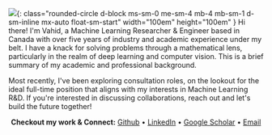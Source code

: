 ![](https://github.com/vahidzee.png){: class="rounded-circle d-block ms-sm-0 me-sm-4 mb-4 mb-sm-1 d-sm-inline mx-auto float-sm-start"  width="100em" height="100em" }
Hi there! I'm Vahid, a Machine Learning Researcher & Engineer based in Canada with over five years of industry and academic experience under my belt. I have a knack for solving problems through a mathematical lens, particularly in the realm of deep learning and computer vision. This is a brief summary of my academic and professional background. 

Most recently, I've been exploring consultation roles, on the lookout for the ideal full-time position that aligns with my interests in Machine Learning R&D. If you're interested in discussing collaborations, reach out and let's build the future together!

<p align="center">
  <b>Checkout my work & Connect:</b>
  <a href="https://github.com/vahidzee">Github</a> •
  <a href="https://linkedin.com/in/vahid-zehtab">LinkedIn</a> •
  <a href="https://scholar.google.com/citations?user=5Orm8YIAAAAJr">Google Scholar</a> •
  <a href="mailto:vahid@zehtab.me">Email</a> 
</p>
